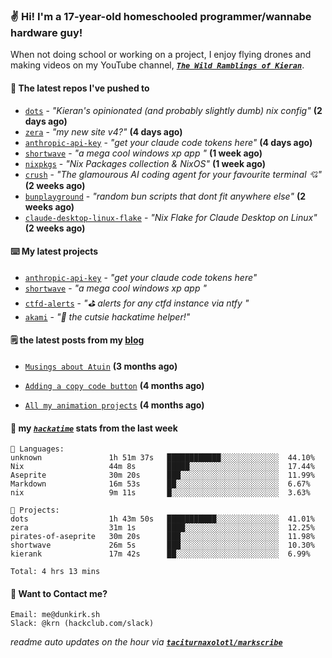 ### ✌️ Hi! I'm a 17-year-old homeschooled programmer/wannabe hardware guy!

When not doing school or working on a project, I enjoy flying drones and making videos on my YouTube channel, [**_`The Wild Ramblings of Kieran`_**](https://youtube.com/@kieran.rambles).

#### 👷 The latest repos I've pushed to

- [`dots`](https://github.com/taciturnaxolotl/dots) - _"Kieran's opinionated (and probably slightly dumb) nix config"_ **(2 days ago)**
- [`zera`](https://github.com/taciturnaxolotl/zera) - _"my new site v4?"_ **(4 days ago)**
- [`anthropic-api-key`](https://github.com/taciturnaxolotl/anthropic-api-key) - _"get your claude code tokens here"_ **(4 days ago)**
- [`shortwave`](https://github.com/taciturnaxolotl/shortwave) - _"a mega cool windows xp app "_ **(1 week ago)**
- [`nixpkgs`](https://github.com/NixOS/nixpkgs) - _"Nix Packages collection & NixOS"_ **(1 week ago)**
- [`crush`](https://github.com/charmbracelet/crush) - _"The glamourous AI coding agent for your favourite terminal 💘"_ **(2 weeks ago)**
- [`bunplayground`](https://github.com/taciturnaxolotl/bunplayground) - _"random bun scripts that dont fit anywhere else"_ **(2 weeks ago)**
- [`claude-desktop-linux-flake`](https://github.com/k3d3/claude-desktop-linux-flake) - _"Nix Flake for Claude Desktop on Linux"_ **(2 weeks ago)**

#### ⌨️ My latest projects

- [`anthropic-api-key`](https://github.com/taciturnaxolotl/anthropic-api-key) - _"get your claude code tokens here"_
- [`shortwave`](https://github.com/taciturnaxolotl/shortwave) - _"a mega cool windows xp app "_
- [`ctfd-alerts`](https://github.com/taciturnaxolotl/ctfd-alerts) - _"⛳ alerts for any ctfd instance via ntfy "_
- [`akami`](https://github.com/taciturnaxolotl/akami) - _"🌷 the cutsie hackatime helper!"_

#### 🗒️ the latest posts from my [blog](https://dunkirk.sh)

- [`Musings about Atuin`](https://dunkirk.sh/blog/atuin/) **(3 months ago)**

- [`Adding a copy code button`](https://dunkirk.sh/blog/adding-a-copy-button/) **(4 months ago)**

- [`All my animation projects`](https://dunkirk.sh/blog/my-animations/) **(4 months ago)**



#### 📡 my [_`hackatime`_](https://waka.hackclub.com) stats from the last week

```text
💾 Languages:
unknown               1h 51m 37s   ████████████░░░░░░░░░░░░░  44.10%
Nix                   44m 8s       █████░░░░░░░░░░░░░░░░░░░░  17.44%
Aseprite              30m 20s      ███░░░░░░░░░░░░░░░░░░░░░░  11.99%
Markdown              16m 53s      ██░░░░░░░░░░░░░░░░░░░░░░░  6.67%
nix                   9m 11s       █░░░░░░░░░░░░░░░░░░░░░░░░  3.63%

💼 Projects:
dots                  1h 43m 50s   ███████████░░░░░░░░░░░░░░  41.01%
zera                  31m 1s       ████░░░░░░░░░░░░░░░░░░░░░  12.25%
pirates-of-aseprite   30m 20s      ███░░░░░░░░░░░░░░░░░░░░░░  11.98%
shortwave             26m 5s       ███░░░░░░░░░░░░░░░░░░░░░░  10.30%
kierank               17m 42s      ██░░░░░░░░░░░░░░░░░░░░░░░  6.99%

Total: 4 hrs 13 mins
```

#### 📮 Want to Contact me?

```text
Email: me@dunkirk.sh
Slack: @krn (hackclub.com/slack)
```

_readme auto updates on the hour via [**`taciturnaxolotl/markscribe`**](https://github.com/taciturnaxolotl/markscribe)_

